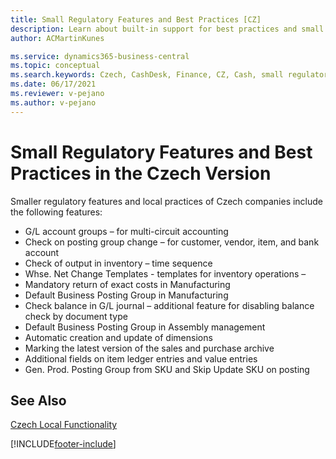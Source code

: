 ```yaml
---
title: Small Regulatory Features and Best Practices [CZ]
description: Learn about built-in support for best practices and small regulatory features in the Czech version of Business Central.
author: ACMartinKunes

ms.service: dynamics365-business-central
ms.topic: conceptual
ms.search.keywords: Czech, CashDesk, Finance, CZ, Cash, small regulatory features, best practices
ms.date: 06/17/2021
ms.reviewer: v-pejano
ms.author: v-pejano
---
```


# Small Regulatory Features and Best Practices in the Czech Version

Smaller regulatory features and local practices of Czech companies include the following features:
- G/L account groups – for multi-circuit accounting
- Check on posting group change – for customer, vendor, item, and bank account
- Check of output in inventory – time sequence
- Whse. Net Change Templates - templates for inventory operations –
- Mandatory return of exact costs in Manufacturing
- Default Business Posting Group in Manufacturing
- Check balance in G/L journal – additional feature for disabling balance check by document type
- Default Business Posting Group in Assembly management
- Automatic creation and update of dimensions
- Marking the latest version of the sales and purchase archive
- Additional fields on item ledger entries and value entries
- Gen. Prod. Posting Group from SKU and Skip Update SKU on posting

## See Also
[Czech Local Functionality](czech-local-functionality.md)  


[!INCLUDE[footer-include](../../includes/footer-banner.md)]